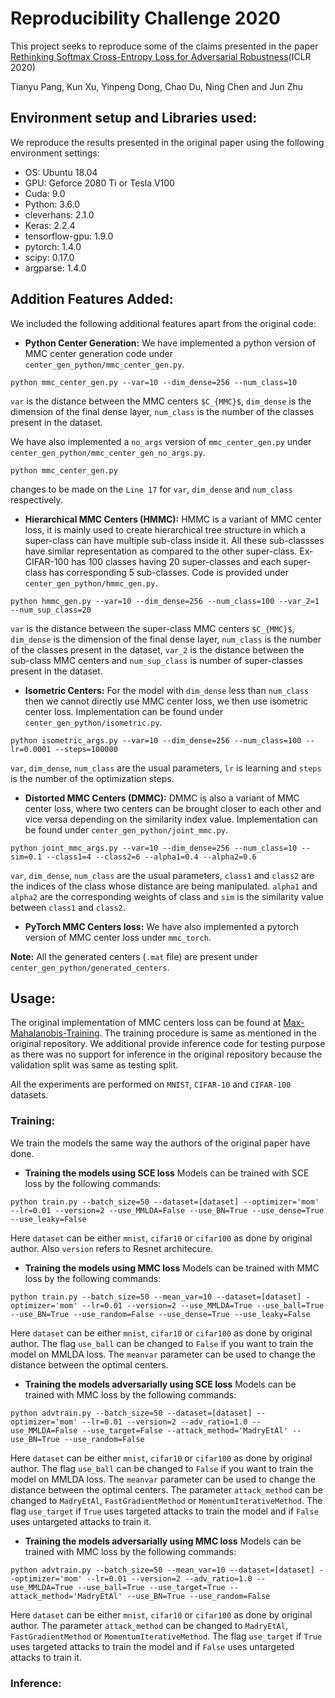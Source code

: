 # Reproducibility Challenge 2020
This project seeks to reproduce some of the claims presented in the paper [Rethinking Softmax Cross-Entropy Loss for Adversarial Robustness](https://arxiv.org/abs/1905.10626)(ICLR 2020)

Tianyu Pang, Kun Xu, Yinpeng Dong, Chao Du, Ning Chen and Jun Zhu

## Environment setup and Libraries used:

We reproduce the results presented in the original paper using the following environment settings:
- OS: Ubuntu 18.04
- GPU: Geforce 2080 Ti or Tesla V100
- Cuda: 9.0
- Python: 3.6.0
- cleverhans: 2.1.0
- Keras: 2.2.4
- tensorflow-gpu: 1.9.0
- pytorch: 1.4.0
- scipy: 0.17.0
- argparse: 1.4.0

## Addition Features Added:
We included the following additional features apart from the original code:
- **Python Center Generation:** We have implemented a python version of MMC center generation code under `center_gen_python/mmc_center_gen.py`.
```shell
python mmc_center_gen.py --var=10 --dim_dense=256 --num_class=10
```
`var` is the distance between the MMC centers `$C_{MMC}$`, `dim_dense` is the dimension of the final dense layer, `num_class` is the number of the classes present in the dataset. 

We have also implemented a `no_args` version of `mmc_center_gen.py` under `center_gen_python/mmc_center_gen_no_args.py`.
```shell
python mmc_center_gen.py
```
changes to be made on the `Line 17` for `var`, `dim_dense` and `num_class` respectively.

- **Hierarchical MMC Centers (HMMC):** HMMC is a variant of MMC center loss, it is mainly used to create hierarchical tree structure in which a super-class can have multiple sub-class inside it. All these sub-classses have similar representation as compared to the other super-class. Ex- CIFAR-100 has 100 classes having 20 super-classes and each super-class has corresponding 5 sub-classes. Code is provided under `center_gen_python/hmmc_gen.py`.
```shell
python hmmc_gen.py --var=10 --dim_dense=256 --num_class=100 --var_2=1 --num_sup_class=20
```
`var` is the distance between the super-class MMC centers `$C_{MMC}$`, `dim_dense` is the dimension of the final dense layer, `num_class` is the number of the classes present in the dataset, `var_2` is the distance between the sub-class MMC centers and `num_sup_class` is number of super-classes present in the dataset.  

- **Isometric Centers:** For the model with `dim_dense` less than `num_class` then we cannot directly use MMC center loss, we then use isometric center loss. Implementation can be found under `center_gen_python/isometric.py`.
```shell
python isometric_args.py --var=10 --dim_dense=256 --num_class=100 --lr=0.0001 --steps=100000
```
`var`, `dim_dense`, `num_class` are the usual parameters, `lr` is learning and `steps` is the number of the optimization steps.

- **Distorted MMC Centers (DMMC):** DMMC is also a variant of MMC center loss, where two centers can be brought closer to each other and vice versa depending on the similarity index value. Implementation can be found under `center_gen_python/joint_mmc.py`. 
 ```shell
python joint_mmc_args.py --var=10 --dim_dense=256 --num_class=10 --sim=0.1 --class1=4 --class2=6 --alpha1=0.4 --alpha2=0.6  
```
`var`, `dim_dense`, `num_class` are the usual parameters, `class1` and `class2` are the indices of the class whose distance are being manipulated. `alpha1` and `alpha2` are the corresponding weights of class and `sim` is the similarity value between `class1` and `class2`.

- **PyTorch MMC Centers loss:** We have also implemented a pytorch version of MMC center loss under `mmc_torch`.

**Note:** All the generated centers (`.mat` file) are present under `center_gen_python/generated_centers`.


## Usage:
The original implementation of MMC centers loss can be found at [Max-Mahalanobis-Training](https://github.com/P2333/Max-Mahalanobis-Training). The training procedure is same as mentioned in the original repository. We additional provide inference code for testing purpose as there was no support for inference in the original repository because the validation split was same as testing split.

All the experiments are performed on `MNIST`, `CIFAR-10` and `CIFAR-100` datasets. 

### Training:
We train the models the same way the authors of the original paper have done. 
- **Training the models using SCE loss**
Models can be trained with SCE loss by the following commands:
```shell
python train.py --batch_size=50 --dataset=[dataset] --optimizer='mom' --lr=0.01 --version=2 --use_MMLDA=False --use_BN=True --use_dense=True --use_leaky=False
```
Here `dataset` can be either `mnist`, `cifar10` or `cifar100` as done by original author.
Also `version` refers to Resnet architecure.
- **Training the models using MMC loss**
Models can be trained with MMC loss by the following commands:
```shell
python train.py --batch_size=50 --mean_var=10 --dataset=[dataset] -optimizer='mom' --lr=0.01 --version=2 --use_MMLDA=True --use_ball=True --use_BN=True --use_random=False --use_dense=True --use_leaky=False
```
Here `dataset` can be either `mnist`, `cifar10` or `cifar100` as done by original author.
The flag `use_ball` can be changed to `False` if you want to train the model on MMLDA loss.
The `meanvar` parameter can be used to change the distance between the optimal centers.

- **Training the models adversarially using SCE loss**
Models can be trained with MMC loss by the following commands:
```shell
python advtrain.py --batch_size=50 --dataset=[dataset] --optimizer='mom' --lr=0.01 --version=2 --adv_ratio=1.0 --use_MMLDA=False --use_target=False --attack_method='MadryEtAl' --use_BN=True --use_random=False
```
Here `dataset` can be either `mnist`, `cifar10` or `cifar100` as done by original author. The flag `use_ball` can be changed to `False` if you want to train the model on MMLDA loss.
The `meanvar` parameter can be used to change the distance between the optimal centers.
 The parameter `attack_method` can be changed to `MadryEtAl`, `FastGradientMethod` or `MomentumIterativeMethod`. The flag `use_target` if `True` uses targeted attacks to train the model and if `False` uses untargeted attacks to train it.

- **Training the models adversarially using MMC loss**
Models can be trained with MMC loss by the following commands:
```shell
python advtrain.py --batch_size=50 --mean_var=10 --dataset=[dataset] --optimizer='mom' --lr=0.01 --version=2 --adv_ratio=1.0 --use_MMLDA=True --use_ball=True --use_target=True --attack_method='MadryEtAl' --use_BN=True --use_random=False
```
Here `dataset` can be either `mnist`, `cifar10` or `cifar100` as done by original author. The parameter `attack_method` can be changed to `MadryEtAl`, `FastGradientMethod` or `MomentumIterativeMethod`. The flag `use_target` if `True` uses targeted attacks to train the model and if `False` uses untargeted attacks to train it.
### Inference:
